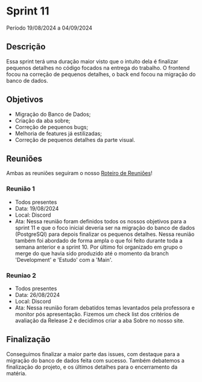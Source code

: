 # Sprint 11

Período 19/08/2024 a 04/09/2024

## Descrição 

Essa sprint terá uma duração maior visto que o intuito dela é finalizar pequenos detalhes no código focados na entrega do trabalho. O frontend focou na correção de pequenos detalhes, o back end focou na migração do banco de dados.

## Objetivos
- Migração do Banco de Dados;
- Criação da aba sobre;
- Correção de pequenos bugs;
- Melhoria de features já estilizadas;
- Correção de pequenos detalhes da parte visual.

## Reuniões
Ambas as reuniões seguiram o nosso [Roteiro de Reuniões](roteiro_reunioes.md)!
### Reunião 1
- Todos presentes
- Data: 19/08/2024
- Local: Discord
- Ata:
Nessa reunião foram definidos todos os nossos objetivos para a sprint 11 e que o foco inicial deveria ser na migração do banco de dados (PostgreSQl) para depois finalizar os pequenos detalhes.
Nessa reunião também foi abordado de forma ampla o que foi feito durante toda a semana anterior e a sprint 10.
Por último foi organizado em grupo o merge do que havia sido produzido até o momento da branch 'Development' e 'Estudo' com a 'Main'.

### Reuniao 2
- Todos presentes
- Data: 26/08/2024
- Local: Discord
- Ata:
Nessa reunião foram debatidos temas levantados pela professora e monitor pós apresentação. Fizemos um check list dos critérios de avaliação da Release 2 e decidimos criar a aba Sobre no nosso site.

## Finalização
Conseguimos finalizar a maior parte das issues, com destaque para a migração do banco de dados feita com sucesso.
Também debatemos a finalização do projeto, e os últimos detalhes para o  encerramento da matéria. 